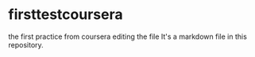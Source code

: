 # firsttestcoursera
the first practice from coursera
editing the file
It's a markdown file in this repository.
